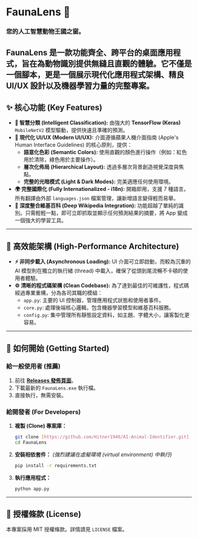 # FaunaLens 🐾

### 您的人工智慧動物王國之窗。

[](https://www.python.org/downloads/release/python-3110/)
[](https://opensource.org/licenses/MIT)
[](https://www.google.com/search?q=https://github.com/Hitner1940/AI-Animal-Identifier/releases/latest)

FaunaLens 是一款功能齊全、跨平台的桌面應用程式，旨在為動物識別提供無縫且直觀的體驗。它不僅是一個腳本，更是一個展示現代化應用程式架構、精良 UI/UX 設計以及機器學習力量的完整專案。
-----

## ✨ 核心功能 (Key Features)

  * **🧠 智慧分類 (Intelligent Classification):** 由強大的 **TensorFlow (Keras)** `MobileNetV2` 模型驅動，提供快速且準確的預測。
  * **🎨 現代化 UI/UX (Modern UI/UX):** 介面遵循蘋果人機介面指南 (Apple's Human Interface Guidelines) 的核心原則，提供：
      * **語意化色彩 (Semantic Colors):** 使用直觀的顏色進行操作（例如：紅色用於清除，綠色用於主要操作）。
      * **層次化佈局 (Hierarchical Layout):** 透過多層次背景創造視覺深度與焦點。
      * **完整的光暗模式 (Light & Dark Modes):** 完美適應任何使用環境。
  * **🌍 完整國際化 (Fully Internationalized - i18n):** 開箱即用，支援 7 種語言。所有翻譯由外部 `languages.json` 檔案管理，讓新增語言變得輕而易舉。
  * **🔗 深度整合維基百科 (Deep Wikipedia Integration):** 功能超越了單純的識別。只需輕輕一點，即可立即抓取並顯示任何預測結果的摘要，將 App 變成一個強大的學習工具。

-----

## 🚀 高效能架構 (High-Performance Architecture)

  * **⚡ 非同步載入 (Asynchronous Loading):** UI 介面可立即啟動，而較為沉重的 AI 模型則在獨立的執行緒 (thread) 中載入，確保了從頭到尾流暢不卡頓的使用者體驗。
  * **⚙️ 清晰的程式碼架構 (Clean Codebase):** 為了達到最佳的可維護性，程式碼經過專業重構，分為各司其職的模組：
      * `app.py`: 主要的 UI 控制器，管理應用程式狀態和使用者事件。
      * `core.py`: 處理後端核心邏輯，包含機器學習模型和維基百科服務。
      * `config.py`: 集中管理所有靜態設定資料，如主題、字體大小，讓客製化更容易。

-----

## 🚀 如何開始 (Getting Started)

### 給一般使用者 (推薦)

1.  前往 [**Releases 發佈頁面**](https://www.google.com/search?q=https://github.com/Hitner1940/AI-Animal-Identifier/releases)。
2.  下載最新的 `FaunaLens.exe` 執行檔。
3.  直接執行，無需安裝。

### 給開發者 (For Developers)

1.  **複製 (Clone) 專案庫：**
    ```bash
    git clone [https://github.com/Hitner1940/AI-Animal-Identifier.git]
    cd FaunaLens
    ```
2.  **安裝相依套件：**
    *(強烈建議在虛擬環境 (virtual environment) 中執行)*
    ```bash
    pip install -r requirements.txt
    ```
3.  **執行應用程式：**
    ```bash
    python app.py
    ```

-----

## 📜 授權條款 (License)

本專案採用 MIT 授權條款。詳情請見 `LICENSE` 檔案。
